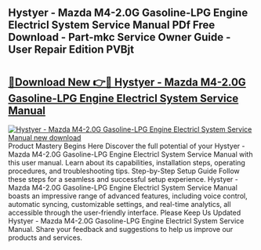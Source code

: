 ## Hystyer - Mazda M4-2.0G Gasoline-LPG Engine Electricl System Service Manual PDf Free Download - Part-mkc Service Owner Guide - User Repair Edition PVBjt

# <h2><a href="http://bc48284.oget.top/?id=Hystyer+-+Mazda+M4-2.0G+Gasoline-LPG+Engine+Electricl+System+Service+Manual">🔗Download New 👉🔴 Hystyer - Mazda M4-2.0G Gasoline-LPG Engine Electricl System Service Manual</a></h2>

[![Hystyer - Mazda M4-2.0G Gasoline-LPG Engine Electricl System Service Manual new download](https://i.imgur.com/5g1atiW.png)](http://bc48284.oget.top/?id=Hystyer+-+Mazda+M4-2.0G+Gasoline-LPG+Engine+Electricl+System+Service+Manual)
Product Mastery Begins Here Discover the full potential of your Hystyer - Mazda M4-2.0G Gasoline-LPG Engine Electricl System Service Manual with this user manual. Learn about its capabilities, installation steps, operating procedures, and troubleshooting tips. Step-by-Step Setup Guide Follow these steps for a seamless and successful setup experience. Hystyer - Mazda M4-2.0G Gasoline-LPG Engine Electricl System Service Manual boasts an impressive range of advanced features, including voice control, automatic syncing, customizable settings, and real-time analytics, all accessible through the user-friendly interface. Please Keep Us Updated Hystyer - Mazda M4-2.0G Gasoline-LPG Engine Electricl System Service Manual. Share your feedback and suggestions to help us improve our products and services.
